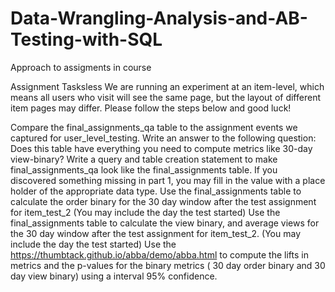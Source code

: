# Data-Wrangling-Analysis-and-AB-Testing-with-SQL
Approach to assigments in course

Assignment Tasksless 
We are running an experiment at an item-level, which means all users who visit will see the same page, but the layout of different item pages may differ. Please follow the steps below and good luck!

Compare the final_assignments_qa table to the assignment events we captured for user_level_testing. Write an answer to the following question: Does this table have everything you need to compute metrics like 30-day view-binary?
Write a query and table creation statement to make final_assignments_qa look like the final_assignments table. If you discovered something missing in part 1, you may fill in the value with a place holder of the appropriate data type.
Use the final_assignments table to calculate the order binary for the 30 day window after the test assignment for item_test_2 (You may include the day the test started)
Use the final_assignments table to calculate the view binary, and average views for the 30 day window after the test assignment for item_test_2. (You may include the day the test started)
Use the https://thumbtack.github.io/abba/demo/abba.html to compute the lifts in metrics and the p-values for the binary metrics ( 30 day order binary and 30 day view binary) using a interval 95% confidence.
